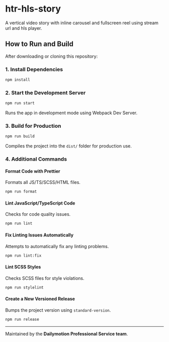 # htr-hls-story

A vertical video story with inline carousel and fullscreen reel using stream url and hls player.

## How to Run and Build

After downloading or cloning this repository:

### 1. Install Dependencies

```bash
npm install
```

### 2. Start the Development Server

```bash
npm run start
```

Runs the app in development mode using Webpack Dev Server.

### 3. Build for Production

```bash
npm run build
```

Compiles the project into the `dist/` folder for production use.

### 4. Additional Commands

#### Format Code with Prettier

Formats all JS/TS/SCSS/HTML files.

```bash
npm run format
```

#### Lint JavaScript/TypeScript Code

Checks for code quality issues.

```bash
npm run lint
```

#### Fix Linting Issues Automatically

Attempts to automatically fix any linting problems.

```bash
npm run lint:fix
```

#### Lint SCSS Styles

Checks SCSS files for style violations.

```bash
npm run stylelint
```

#### Create a New Versioned Release

Bumps the project version using `standard-version`.

```bash
npm run release
```

---

Maintained by the **Dailymotion Professional Service team**.
